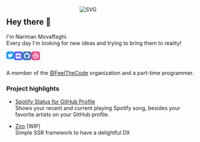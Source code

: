 <img align="right" width="310" alt="SVG" src="https://github-profile-spotify-status.vercel.app/?" />

## Hey there 👋

I'm Nariman Movaffaghi. <br />
Every day I'm looking for new ideas and trying to bring them to reality!

<a href="https://twitter.com/Narixius">
  <img align="left" alt="Narixius | Twitter" width="20px" src="icons/twitter.svg" />
</a>
<a href="https://discord.com/users/Narixius#0001">
  <img align="left" alt="Narixius | Discord" width="23px" src="icons/discord.svg"  />
</a>
<a href="https://github.com/narixius">
  <img align="left" alt="Narixius | Github" width="23px" src="icons/github.svg"  />
</a>
<a href="https://dribbble.com/narimanmov">
  <img align="left" alt="Narixius | Dribbble" width="23px" src="icons/dribbble.svg"  />
</a>

<br />
<br />

A member of the [@FeelTheCode](https://github.com/feelthecode) organization and a part-time programmer.

### Project highlights

- [Spotify Status for GitHub Profile](https://github.com/Narixius/github-profile-spotify-status)<br/>
  Shows your recent and current playing Spotify song, besides your favorite artists on your GitHub profile.


- [Ziro](https://github.com/zirojs/ziro) [WIP]<br/>
  Simple SSR framework to have a delightful DX 

